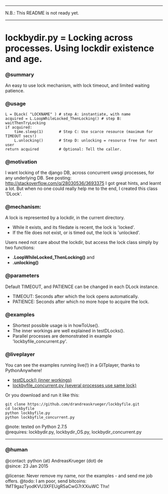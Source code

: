 ---------------------

N.B.: This README is not ready yet.

---------------------



# lockbydir.py = Locking across processes. Using lockdir existence and age. 

### @summary 

An easy to use lock mechanism, with lock timeout, and limited waiting patience.

### @usage

    L = DLock( "LOCKNAME" ) # step A: instantiate, with name
    acquired = L.LoopWhileLocked_ThenLocking() # step B: waitThenTryLocking
    if acquired:
        time.sleep(1)       # Step C: Use scarce resource (maximum for TIMEOUT secs!)
        L.unlocking()       # Step D: unlocking = resource free for next user
    return acquired         # Optional: Tell the caller. 

### @motivation

I want locking of the django DB, across concurrent uwsgi processes, for any underlying DB. See posting: http://stackoverflow.com/q/28030536/3693375 I got great hints, and learnt a lot. But when no one could really help me to the end, I created this class 'DLock'. 

### @mechanism:

A lock is represented by a lockdir, in the current directory.

* While it exists, and its filedate is recent, the lock is 'locked'.
* If the file does not exist, or is timed out, the lock is 'unlocked'.


Users need not care about the lockdir, but access the lock class simply by two functions: 
* **.LoopWhileLocked_ThenLocking()** and 
* **.unlocking()**

### @parameters

Default TIMEOUT, and PATIENCE can be changed in each DLock instance.
* TIMEOUT: Seconds after which the lock opens automatically.
* PATIENCE: Seconds after which no more hope to acquire the lock. 

### @examples

* Shortest possible usage is in howToUse().
* The inner workings are well explained in testDLocks().
* Parallel processes are demonstrated in example 'lockbyfile_concurrent.py'. 

### @liveplayer
You can see the examples running live(!) in a GITplayer, thanks to PythonAnywhere!

* [testDLock() (inner workings)](https://www.pythonanywhere.com/gists/2c7c0c471a335c40c126/gistfile1.txt/python2/)
* [lockbyfile_concurrent.py (several processes use same lock)](https://www.pythonanywhere.com/gists/8e5c4f11874d8295d0f1/gistfile1.txt/python2/)

Or you download and run it like this:  

    git clone https://github.com/drandreaskrueger/lockbyfile.git
    cd lockbyfile
    python lockbyfile.py
    python lockbyfile_concurrent.py 


@note:     tested on Python 2.7.5  
@requires: lockbydir.py, lockbydir_OS.py, lockbydir_concurrent.py
    
- - -

### @human

@contact:  python (at) AndreasKrueger (dot) de   
@since:    23 Jan 2015

@license:  Never remove my name, nor the examples - and send me job offers.
@todo:     I am poor, send bitcoins: 1MT9gazTyodKVU3XFEUgR5aCwG7rXXiuWC Thx! 

